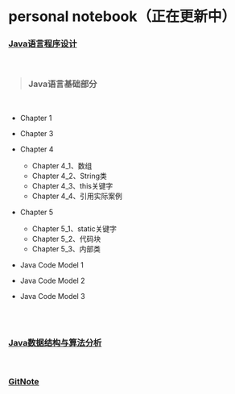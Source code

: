 # personal notebook（正在更新中）


### [Java语言程序设计](https://github.com/gzxn/notebook/tree/main/JavaNote)

<br>

> ### Java语言基础部分

<br>

- Chapter 1

- Chapter 3

- Chapter 4
	- Chapter 4_1、数组
	- Chapter 4_2、String类
	- Chapter 4_3、this关键字
	- Chapter 4_4、引用实际案例
- Chapter 5
	- Chapter 5_1、static关键字
	- Chapter 5_2、代码块
	- Chapter 5_3、内部类
- Java Code Model 1
- Java Code Model 2
- Java Code Model 3 
<br>
<br>

### [Java数据结构与算法分析](https://github.com/gzxn/notebook/tree/main/JavaDataStructureNote)

<br>

### [GitNote](https://github.com/gzxn/notebook/tree/main/GitNote)